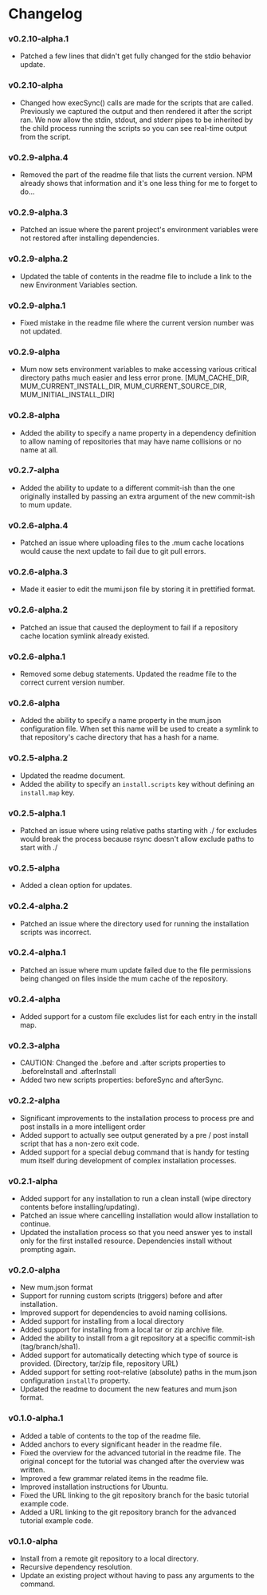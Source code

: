# Changelog

### v0.2.10-alpha.1
* Patched a few lines that didn't get fully changed for the stdio behavior update.

### v0.2.10-alpha
* Changed how execSync() calls are made for the scripts that are called. Previously we captured the output and then rendered it after the script ran. We now allow the stdin, stdout, and stderr pipes to be inherited by the child process running the scripts so you can see real-time output from the script.

### v0.2.9-alpha.4
* Removed the part of the readme file that lists the current version. NPM already shows that information and it's one less thing for me to forget to do...

### v0.2.9-alpha.3
* Patched an issue where the parent project's environment variables were not restored after installing dependencies.

### v0.2.9-alpha.2
* Updated the table of contents in the readme file to include a link to the new Environment Variables section.

### v0.2.9-alpha.1
* Fixed mistake in the readme file where the current version number was not updated.

### v0.2.9-alpha
* Mum now sets environment variables to make accessing various critical directory paths much easier and less error prone. [MUM_CACHE_DIR, MUM_CURRENT_INSTALL_DIR, MUM_CURRENT_SOURCE_DIR, MUM_INITIAL_INSTALL_DIR]

### v0.2.8-alpha
* Added the ability to specify a name property in a dependency definition to allow naming of repositories that may have name collisions or no name at all.

### v0.2.7-alpha
* Added the ability to update to a different commit-ish than the one originally installed by passing an extra argument of the new commit-ish to mum update.

### v0.2.6-alpha.4
* Patched an issue where uploading files to the .mum cache locations would cause the next update to fail due to git pull errors.

### v0.2.6-alpha.3
* Made it easier to edit the mumi.json file by storing it in prettified format. 

### v0.2.6-alpha.2
* Patched an issue that caused the deployment to fail if a repository cache location symlink already existed.

### v0.2.6-alpha.1
* Removed some debug statements. Updated the readme file to the correct current version number.

### v0.2.6-alpha
* Added the ability to specify a name property in the mum.json configuration file. When set this name will be used to create a symlink to that repository's cache directory that has a hash for a name.

### v0.2.5-alpha.2

* Updated the readme document.
* Added the ability to specify an `install.scripts` key without defining an `install.map` key.

### v0.2.5-alpha.1

* Patched an issue where using relative paths starting with ./ for excludes would break the process because rsync doesn't allow exclude paths to start with ./

### v0.2.5-alpha

* Added a clean option for updates.

### v0.2.4-alpha.2

* Patched an issue where the directory used for running the installation scripts was incorrect.

### v0.2.4-alpha.1

* Patched an issue where mum update failed due to the file permissions being changed on files inside the mum cache of the repository.

### v0.2.4-alpha

* Added support for a custom file excludes list for each entry in the install map.

### v0.2.3-alpha

* CAUTION: Changed the .before and .after scripts properties to .beforeInstall and .afterInstall
* Added two new scripts properties: beforeSync and afterSync.

### v0.2.2-alpha

* Significant improvements to the installation process to process pre and post installs in a more intelligent order
* Added support to actually see output generated by a pre / post install script that has a non-zero exit code.
* Added support for a special debug command that is handy for testing mum itself during development of complex installation processes.

### v0.2.1-alpha

* Added support for any installation to run a clean install (wipe directory contents before installing/updating).
* Patched an issue where cancelling installation would allow installation to continue.
* Updated the installation process so that you need answer yes to install only for the first installed resource. Dependencies install without prompting again.

### v0.2.0-alpha

* New mum.json format
* Support for running custom scripts (triggers) before and after installation.
* Improved support for dependencies to avoid naming collisions.
* Added support for installing from a local directory
* Added support for installing from a local tar or zip archive file.
* Added the ability to install from a git repository at a specific commit-ish (tag/branch/sha1).
* Added support for automatically detecting which type of source is provided. (Directory, tar/zip file, repository URL)
* Added support for setting root-relative (absolute) paths in the mum.json configuration `installTo` property.
* Updated the readme to document the new features and mum.json format.

### v0.1.0-alpha.1

* Added a table of contents to the top of the readme file.
* Added anchors to every significant header in the readme file.
* Fixed the overview for the advanced tutorial in the readme file. The original concept for the tutorial was changed after the overview was written.
* Improved a few grammar related items in the readme file.
* Improved installation instructions for Ubuntu.
* Fixed the URL linking to the git repository branch for the basic tutorial example code.
* Added a URL linking to the git repository branch for the advanced tutorial example code.

### v0.1.0-alpha

* Install from a remote git repository to a local directory.
* Recursive dependency resolution.
* Update an existing project without having to pass any arguments to the command.
